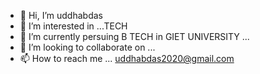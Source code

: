 - 👋 Hi, I’m uddhabdas
- 👀 I’m interested in ...TECH
- 🌱 I’m currently persuing B TECH in GIET UNIVERSITY ...
- 💞️ I’m looking to collaborate on ...
- 📫 How to reach me ... uddhabdas2020@gmail.com

<!---
uddhabdas/uddhabdas is a ✨ special ✨ repository because its `README.md` (this file) appears on your GitHub profile.
You can click the Preview link to take a look at your changes.
--->
